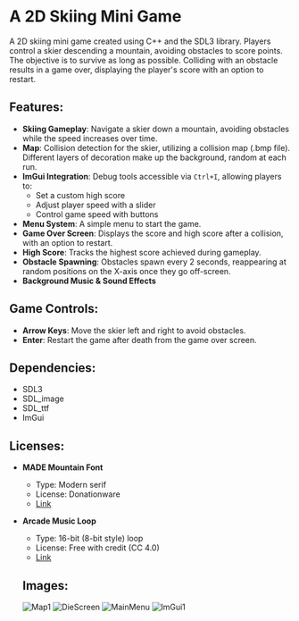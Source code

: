 # A 2D Skiing Mini Game

A 2D skiing mini game created using C++ and the SDL3 library. Players control a skier descending a mountain, avoiding obstacles to score points. The objective is to survive as long as possible. Colliding with an obstacle results in a game over, displaying the player's score with an option to restart.

## Features:
- **Skiing Gameplay**: Navigate a skier down a mountain, avoiding obstacles while the speed increases over time.
- **Map**: Collision detection for the skier, utilizing a collision map (.bmp file). Different layers of decoration make up the background, random at each run.
- **ImGui Integration**: Debug tools accessible via `Ctrl+I`, allowing players to:
  - Set a custom high score
  - Adjust player speed with a slider
  - Control game speed with buttons
- **Menu System**: A simple menu to start the game.
- **Game Over Screen**: Displays the score and high score after a collision, with an option to restart.
- **High Score**: Tracks the highest score achieved during gameplay.
- **Obstacle Spawning**: Obstacles spawn every 2 seconds, reappearing at random positions on the X-axis once they go off-screen.
- **Background Music & Sound Effects**

## Game Controls:
- **Arrow Keys**: Move the skier left and right to avoid obstacles.
- **Enter**: Restart the game after death from the game over screen.

## Dependencies:
- SDL3
- SDL_image
- SDL_ttf
- ImGui

## Licenses:
- **MADE Mountain Font**
  - Type: Modern serif
  - License: Donationware
  - [Link](https://www.dafont.com/es/made-mountain.font)

- **Arcade Music Loop**
  - Type: 16-bit (8-bit style) loop
  - License: Free with credit (CC 4.0)
  - [Link](https://freesound.org/people/joshuaempyre/sounds/251461/)

  ## Images:
  ![Map1](https://i.imgur.com/RGPIwjy.png)
  ![DieScreen](https://i.imgur.com/1yW76E6.png)
  ![MainMenu](https://i.imgur.com/w36ace6.png)
  ![ImGui1](https://i.imgur.com/D526c35.png)
